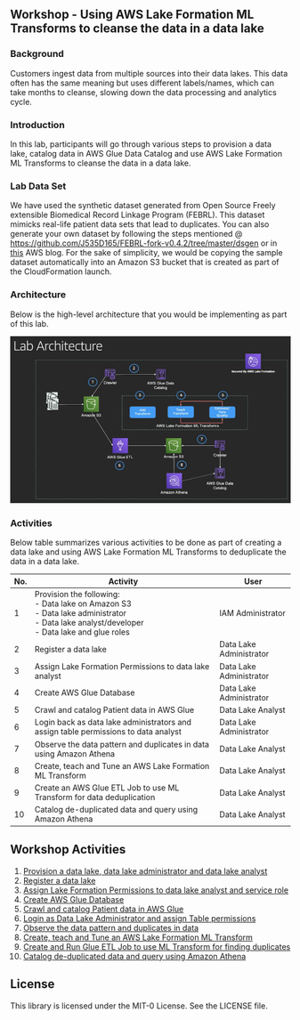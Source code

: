 ## Workshop - Using AWS Lake Formation ML Transforms to cleanse the data in a data lake

### Background
Customers ingest data from multiple sources into their data lakes. This data often has the same meaning but uses different labels/names, which can take months to cleanse, slowing down the data processing and analytics cycle.

### Introduction
In this lab, participants will go through various steps to provision a data lake, catalog data in AWS Glue Data Catalog and use AWS Lake Formation ML Transforms to cleanse the data in a data lake.

### Lab Data Set
We have used the synthetic dataset generated from Open Source Freely extensible Biomedical Record Linkage Program (FEBRL). This dataset mimicks real-life patient data sets that lead to duplicates. You can also generate your own dataset by following the steps mentioned @ https://github.com/J535D165/FEBRL-fork-v0.4.2/tree/master/dsgen or in [this](https://aws.amazon.com/blogs/big-data/matching-patient-records-with-the-aws-lake-formation-findmatches-transform/) AWS blog. For the sake of simplicity, we would be copying the sample dataset automatically into an Amazon S3 bucket that is created as part of the CloudFormation launch.

### Architecture
Below is the high-level architecture that you would be implementing as part of this lab.


![Reference Architecture](img/architecture.png "Reference Architecture")


### Activities
Below table summarizes various activities to be done as part of creating a data lake and using AWS Lake Formation ML Transforms to deduplicate the data in a data lake.


| No. | Activity  | User |
| --- | ------------- | ------------- |
| 1 | Provision the following:<br> - Data lake on Amazon S3<br> - Data lake administrator<br> - Data lake analyst/developer<br> - Data lake and glue roles   | IAM Administrator  |
| 2| Register a data lake  | Data Lake Administrator  |
| 3 | Assign Lake Formation Permissions to data lake analyst | Data Lake Administrator |
| 4 | Create AWS Glue Database | Data Lake Administrator |
| 5 | Crawl and catalog Patient data in AWS Glue | Data Lake Analyst |
| 6 | Login back as data lake administrators and assign table permissions to data analyst | Data Lake Administrator |
| 7 | Observe the data pattern and duplicates in data using Amazon Athena | Data Lake Analyst |
| 8 | Create, teach and Tune an AWS Lake Formation ML Transform | Data Lake Analyst |
| 9 | Create an AWS Glue ETL Job to use ML Transform for data deduplication | Data Lake Analyst |
| 10 | Catalog de-duplicated data and query using Amazon Athena | Data Lake Analyst |


## Workshop Activities

1. [Provision a data lake, data lake administrator and data lake analyst](lab-guides/activity1.md)
2. [Register a data lake](lab-guides/activity2.md)
3. [Assign Lake Formation Permissions to data lake analyst and service role](lab-guides/activity3.md)
4. [Create AWS Glue Database](lab-guides/activity4.md)
5. [Crawl and catalog Patient data in AWS Glue](lab-guides/activity5.md)
6. [Login as Data Lake Administrator and assign Table permissions](lab-guides/activity6.md)
7. [Observe the data pattern and duplicates in data](lab-guides/activity7.md)
8. [Create, teach and Tune an AWS Lake Formation ML Transform](lab-guides/activity8.md)
9. [Create and Run Glue ETL Job to use ML Transform for finding duplicates](lab-guides/activity9.md)
10. [Catalog de-duplicated data and query using Amazon Athena](lab-guides/activity10.md)


## License

This library is licensed under the MIT-0 License. See the LICENSE file.


